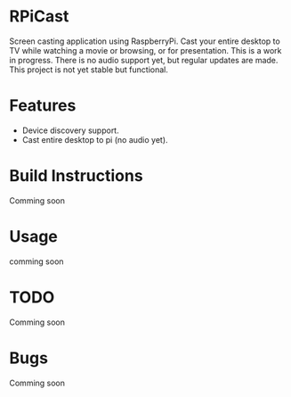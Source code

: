 RPiCast
=======

Screen casting application using RaspberryPi. Cast your entire desktop to TV while watching a movie or browsing, or for presentation. This is a work in progress. There is no audio support yet, but regular updates are made. This project is not yet stable but functional.

Features
=========
- Device discovery support.
- Cast entire desktop to pi (no audio yet).

Build Instructions
==================
Comming soon

Usage
=====
comming soon

TODO
====
Comming soon

Bugs
====
Comming soon
